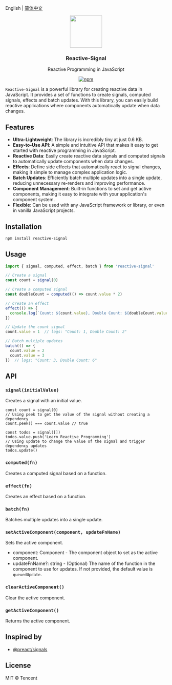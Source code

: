 English | [简体中文](https://github.com/Tencent/omi/blob/master/packages/reactive-signal/README.CN.md) 

<p align="center">
<a href="http://omijs.org" target="_blank">
<img src="https://raw.githubusercontent.com/Tencent/omi/master/packages/reactive-signal/icon.svg" width="100" />
</a>
</p>
<h3 align="center">Reactive-Signal</h3>
<p align="center">Reactive Programming in JavaScript </p>
<p align="center"><a href="https://www.npmjs.org/package/reactive-signal"><img src="https://img.shields.io/npm/v/reactive-signal.svg?style=flat" alt="npm"></a></p>


`Reactive-Signal` is a powerful library for creating reactive data in JavaScript. It provides a set of functions to create signals, computed signals, effects and batch updates. With this library, you can easily build reactive applications where components automatically update when data changes.

## Features

- **Ultra-Lightweight**: The library is incredibly tiny at just 0.6 KB.
- **Easy-to-Use API**: A simple and intuitive API that makes it easy to get started with reactive programming in JavaScript.
- **Reactive Data**: Easily create reactive data signals and computed signals to automatically update components when data changes.
- **Effects**: Define side effects that automatically react to signal changes, making it simple to manage complex application logic.
- **Batch Updates**: Efficiently batch multiple updates into a single update, reducing unnecessary re-renders and improving performance.
- **Component Management**: Built-in functions to set and get active components, making it easy to integrate with your application's component system.
- **Flexible**: Can be used with any JavaScript framework or library, or even in vanilla JavaScript projects.



## Installation

```bash
npm install reactive-signal
```

## Usage

```javascript
import { signal, computed, effect, batch } from 'reactive-signal'

// Create a signal
const count = signal(0)

// Create a computed signal
const doubleCount = computed(() => count.value * 2)

// Create an effect
effect(() => {
  console.log(`Count: ${count.value}, Double Count: ${doubleCount.value}`)
})

// Update the count signal
count.value = 1  // logs: "Count: 1, Double Count: 2"

// Batch multiple updates
batch(() => {
  count.value = 2
  count.value = 3
})  // logs: "Count: 3, Double Count: 6"
```

## API

### `signal(initialValue)`

Creates a signal with an initial value.

```tsx
const count = signal(0)
// Using peek to get the value of the signal without creating a dependency
count.peek() === count.value // true

const todos = signal([])
todos.value.push('Learn Reactive Programming')
// Using update to change the value of the signal and trigger dependency updates
todos.update()
```

### `computed(fn)`

Creates a computed signal based on a function.

### `effect(fn)`

Creates an effect based on a function.

### `batch(fn)`

Batches multiple updates into a single update.

### `setActiveComponent(component, updateFnName)`

Sets the active component.

* component: Component - The component object to set as the active component.
* updateFnName?: string - (Optional) The name of the function in the component to use for updates. If not provided, the default value is `queuedUpdate`.

### `clearActiveComponent()`

Clear the active component.

### `getActiveComponent()`

Returns the active component.



## Inspired by

* [@preact/signals](https://preactjs.com/guide/v10/signals/)

## License

MIT © Tencent


